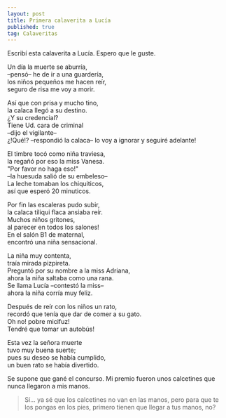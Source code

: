 ```yaml
---
layout: post
title: Primera calaverita a Lucía
published: true
tag: Calaveritas
---
```




Escribí esta calaverita a Lucía. Espero que le guste.



Un día la muerte se aburría,  
–pensó– he de ir a una guardería,  
los niños pequeños me hacen reír,  
seguro de risa me voy a morir.  

Así que con prisa y mucho tino,  
la calaca llegó a su destino.  
¿Y su credencial?  
Tiene Ud. cara de criminal  
–dijo el vigilante–  
¿!Qué!? –respondió la calaca– lo voy a ignorar y seguiré adelante!  

El timbre tocó como niña traviesa,  
la regañó por eso la miss Vanesa.  
"Por favor no haga eso!"  
–la huesuda salió de su embeleso–  
La leche tomaban los chiquiticos,  
así que esperó 20 minuticos.  

Por fin las escaleras pudo subir,  
la calaca tiliqui flaca ansiaba reír.  
Muchos niños gritones,  
al parecer en todos los salones!  
En el salón B1 de maternal,  
encontró una niña sensacional.  

La niña muy contenta,  
traía mirada pizpireta.  
Preguntó por su nombre a la miss Adriana,  
ahora la niña saltaba como una rana.  
Se llama Lucía –contestó la miss–  
ahora la niña corría muy feliz.  

Después de reír con los niños un rato,  
recordó que tenía que dar de comer a su gato.  
Oh no! pobre micifuz!  
Tendré que tomar un autobús!  

Esta vez la señora muerte  
tuvo muy buena suerte;  
pues su deseo se había cumplido,  
un buen rato se había divertido.  



Se supone que gané el concurso. Mi premio fueron unos calcetines que nunca llegaron a mis manos. 

> Sí... ya sé que los calcetines no van en las manos, pero para que te los pongas en los pies, primero tienen que llegar a tus manos, no?
